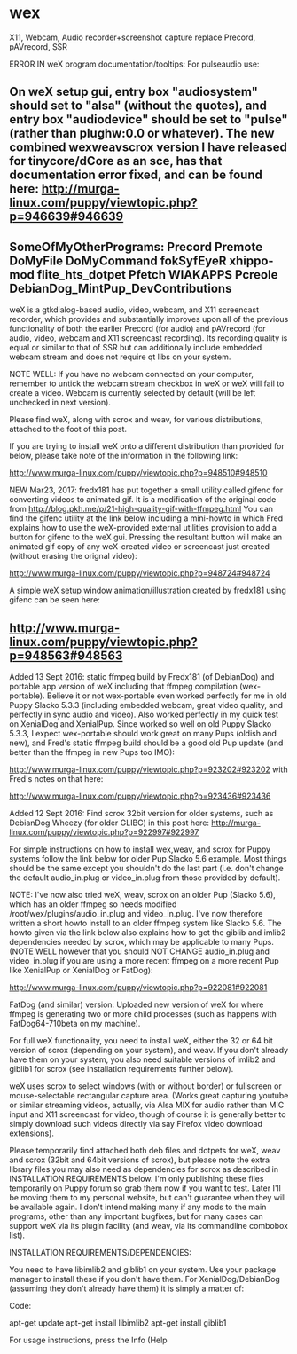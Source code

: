 # wex
X11, Webcam, Audio recorder+screenshot capture replace Precord, pAVrecord, SSR

ERROR IN weX program documentation/tooltips:
For pulseaudio use:

On weX setup gui, entry box "audiosystem" should set to "alsa" (without the quotes), and entry box "audiodevice" should be set to "pulse" (rather than plughw:0.0 or whatever). The new combined wexweavscrox version I have released for tinycore/dCore as an sce, has that documentation error fixed, and can be found here: http://murga-linux.com/puppy/viewtopic.php?p=946639#946639
---------------------------------------------------

SomeOfMyOtherPrograms:
Precord Premote DoMyFile DoMyCommand fokSyfEyeR xhippo-mod flite_hts_dotpet Pfetch WIAKAPPS Pcreole DebianDog_MintPup_DevContributions
----------------------------------------------------------------------------------------------------

weX is a gtkdialog-based audio, video, webcam, and X11 screencast recorder, which provides and substantially improves upon all of the previous functionality of both the earlier Precord (for audio) and pAVrecord (for audio, video, webcam and X11 screencast recording). Its recording quality is equal or similar to that of SSR but can additionally include embedded webcam stream and does not require qt libs on your system.

NOTE WELL: If you have no webcam connected on your computer, remember to untick the webcam stream checkbox in weX or weX will fail to create a video. Webcam is currently selected by default (will be left unchecked in next version).

Please find weX, along with scrox and weav, for various distributions, attached to the foot of this post.

If you are trying to install weX onto a different distribution than provided for below, please take note of the information in the following link:

http://www.murga-linux.com/puppy/viewtopic.php?p=948510#948510

NEW Mar23, 2017: fredx181 has put together a small utility called gifenc for converting videos to animated gif. It is a modification of the original code from http://blog.pkh.me/p/21-high-quality-gif-with-ffmpeg.html
You can find the gifenc utility at the link below including a mini-howto in which Fred explains how to use the weX-provided external utilities provision to add a button for gifenc to the weX gui. Pressing the resultant button will make an animated gif copy of any weX-created video or screencast just created (without erasing the orignal video):

http://www.murga-linux.com/puppy/viewtopic.php?p=948724#948724

A simple weX setup window animation/illustration created by fredx181 using gifenc can be seen here:

http://www.murga-linux.com/puppy/viewtopic.php?p=948563#948563
--------------------------------------------------------

Added 13 Sept 2016: static ffmpeg build by Fredx181 (of DebianDog) and portable app version of weX including that ffmpeg compilation (wex-portable). Believe it or not wex-portable even worked perfectly for me in old Puppy Slacko 5.3.3 (including embedded webcam, great video quality, and perfectly in sync audio and video). Also worked perfectly in my quick test on XenialDog and XenialPup. Since worked so well on old Puppy Slacko 5.3.3, I expect wex-portable should work great on many Pups (oldish and new), and Fred's static ffmpeg build should be a good old Pup update (and better than the ffmpeg in new Pups too IMO):

http://www.murga-linux.com/puppy/viewtopic.php?p=923202#923202 with Fred's notes on that here:

http://www.murga-linux.com/puppy/viewtopic.php?p=923436#923436

Added 12 Sept 2016: Find scrox 32bit version for older systems, such as DebianDog Wheezy (for older GLIBC) in this post here: http://murga-linux.com/puppy/viewtopic.php?p=922997#922997

For simple instructions on how to install wex,weav, and scrox for Puppy systems follow the link below for older Pup Slacko 5.6 example. Most things should be the same except you shouldn't do the last part (i.e. don't change the default audio_in.plug or video_in.plug from those provided by default).

NOTE: I've now also tried weX, weav, scrox on an older Pup (Slacko 5.6), which has an older ffmpeg so needs modified /root/wex/plugins/audio_in.plug and video_in.plug. I've now therefore written a short howto install to an older ffmpeg system like Slacko 5.6. The howto given via the link below also explains how to get the giblib and imlib2 dependencies needed by scrox, which may be applicable to many Pups. (NOTE WELL however that you should NOT CHANGE audio_in.plug and video_in.plug if you are using a more recent ffmpeg on a more recent Pup like XenialPup or XenialDog or FatDog):

http://www.murga-linux.com/puppy/viewtopic.php?p=922081#922081

FatDog (and similar) version: Uploaded new version of weX for where ffmpeg is generating two or more child processes (such as happens with FatDog64-710beta on my machine).

For full weX functionality, you need to install weX, either the 32 or 64 bit version of scrox (depending on your system), and weav. If you don't already have them on your system, you also need suitable versions of imlib2 and giblib1 for scrox (see installation requirements further below).

weX uses scrox to select windows (with or without border) or fullscreen or mouse-selectable rectangular capture area. (Works great capturing youtube or similar streaming videos, actually, via Alsa MIX for audio rather than MIC input and X11 screencast for video, though of course it is generally better to simply download such videos directly via say Firefox video download extensions).

Please temporarily find attached both deb files and dotpets for weX, weav and scrox (32bit and 64bit versions of scrox), but please note the extra library files you may also need as dependencies for scrox as described in INSTALLATION REQUIREMENTS below. I'm only publishing these files temporarily on Puppy forum so grab them now if you want to test. Later I'll be moving them to my personal website, but can't guarantee when they will be available again. I don't intend making many if any mods to the main programs, other than any important bugfixes, but for many cases can support weX via its plugin facility (and weav, via its commandline combobox list).

INSTALLATION REQUIREMENTS/DEPENDENCIES:

You need to have libimlib2 and giblib1 on your system. Use your package manager to install these if you don't have them. For XenialDog/DebianDog (assuming they don't already have them) it is simply a matter of:

Code:	

apt-get update
apt-get install libimlib2
apt-get install giblib1


For usage instructions, press the Info (Help
